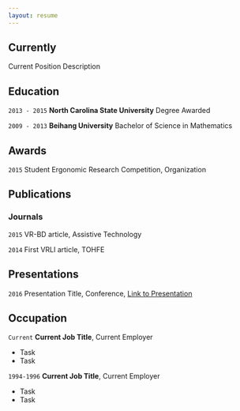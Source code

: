 ```yaml
---
layout: resume
---
```

## Currently

Current Position Description

## Education

`2013 - 2015`
__North Carolina State University__
Degree Awarded

`2009 - 2013`
**Beihang University**
Bachelor of Science in Mathematics


## Awards

`2015`
Student Ergonomic Research Competition, Organization

## Publications

<!-- A list is also available [online](http://scholar.google.co.uk/citations?user=LTOTl0YAAAAJ) -->

### Journals

`2015`
VR-BD article, Assistive Technology

`2014`
First VRLI article, TOHFE

## Presentations

`2016`
Presentation Title, Conference, <a href="http://MyWebsite.tld/presentation1">Link to Presentation</a>


## Occupation

`Current`
__Current Job Title__, Current Employer

- Task
- Task

`1994-1996`
__Current Job Title__, Current Employer

- Task
- Task



<!-- ### Footer

Last updated: May 2013 -->
